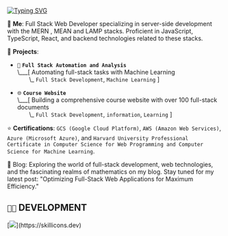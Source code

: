 <!---  
### `🤖` WELCOME TO JAYCE GREYSEN'S AI LAB!
![AI Lab](https://your-image-url-here.com)
!--->

[![Typing SVG](https://readme-typing-svg.herokuapp.com?font=Fira+Code&pause=1000&width=435&lines=Hello%2C+World!;Im+jayce+graysen+a+full+stack+developer+thank+for+stoppping+by%2C+follow+my+other+social)](https://git.io/typing-svg)


💬 **Me**: Full Stack Web Developer specializing in server-side development with the MERN , MEAN and LAMP stacks. Proficient in JavaScript, TypeScript, React, and backend technologies related to these stacks.

🌱 **Projects**:

- `🧮` **`Full Stack Automation and Analysis`**<br>
\\___[ Automating full-stack tasks with Machine Learning<br>
&nbsp;&nbsp;&nbsp;&nbsp;&nbsp;&nbsp;&nbsp;\\\_ `Full Stack Development`, `Machine Learning` ]

- `🌐` **`Course Website`**<br>
\\___[ Building a comprehensive course website with over 100 full-stack documents<br>
&nbsp;&nbsp;&nbsp;&nbsp;&nbsp;&nbsp;&nbsp;\\\_ `Full Stack Development`, `information`, `Learning` ]



⭐ **Certifications**:  `GCS (Google Cloud Platform)`, `AWS (Amazon Web Services)`, `Azure (Microsoft Azure)`, and `Harvard University Professional Certificate in Computer Science for Web Programming and Computer Science for Machine Learning`.


📝 Blog: Exploring the world of full-stack development, web technologies, and the fascinating realms of mathematics on my blog. Stay tuned for my latest post: "Optimizing Full-Stack Web Applications for Maximum Efficiency."

## `👨‍💻` DEVELOPMENT
[![](https://skillicons.dev/icons?i=html,css,javascript,react,nodejs,python,mysql,django,postgresql,aws,azure,gcp,bash,linux,)](https://skillicons.dev)
